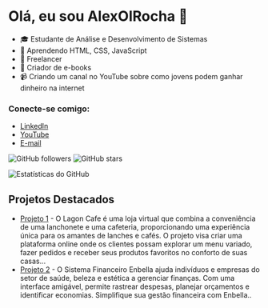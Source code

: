 # Olá, eu sou AlexOlRocha 👋

- 🎓 Estudante de Análise e Desenvolvimento de Sistemas
- 🌱 Aprendendo HTML, CSS, JavaScript
- 💼 Freelancer
- 🎨 Criador de e-books
- 📹 Criando um canal no YouTube sobre como jovens podem ganhar dinheiro na internet

### Conecte-se comigo:
- [LinkedIn](https://www.linkedin.com/in/alex-alex-09645b2b7/)
- [YouTube](https://www.youtube.com/channel/UCA9n___othhUrgxECKJbtcw)
- [E-mail](alexoliveirarocha2006@gmail.com)


![GitHub followers](https://img.shields.io/github/followers/AlexOlRocha?style=social)
![GitHub stars](https://img.shields.io/github/stars/AlexOlRocha?style=social)

![Estatísticas do GitHub](https://github-readme-stats.vercel.app/api?username=AlexOlRocha&show_icons=true&theme=radical)

## Projetos Destacados
- [Projeto 1](https://github.com/ALexOlRocha/Lagoon-Cafe) - O Lagon Cafe é uma loja virtual que combina a conveniência de uma lanchonete e uma cafeteria, proporcionando uma experiência única para os amantes de lanches e cafés. O projeto visa criar uma plataforma online onde os clientes possam explorar um menu variado, fazer pedidos e receber seus produtos favoritos no conforto de suas casas...
- [Projeto 2](https://github.com/ALexOlRocha/Sistema-financeiro-Enbella) - O Sistema Financeiro Enbella ajuda indivíduos e empresas do setor de saúde, beleza e estética a gerenciar finanças. Com uma interface amigável, permite rastrear despesas, planejar orçamentos e identificar economias. Simplifique sua gestão financeira com Enbella..


